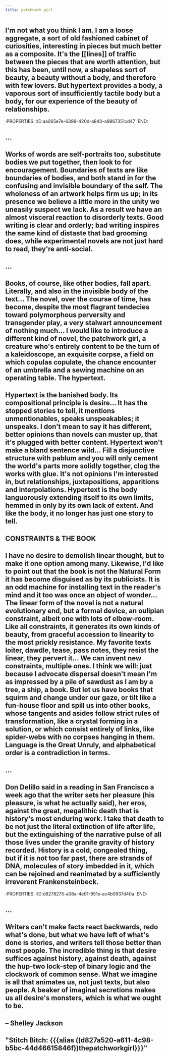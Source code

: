 ```yaml
---
title: patchwork girl
---
```


## I'm not what you think I am. I am a loose aggregate, a sort of old fashioned cabinet of curiosities, interesting in pieces but much better as a composite. It's the [[lines]] of traffic between the pieces that are worth attention, but this has been, until now, a shapeless sort of beauty, a beauty without a body, and therefore with few lovers. But hypertext provides a body, a vaporous sort of insufficiently tactile body but a body, for our experience of the beauty of relationships.
:PROPERTIES:
:ID:aa065e7e-6399-420d-a840-a9967351cd47
:END:

## …

## Works of words are self-portraits too, substitute bodies we put together, then look to for encouragement. Boundaries of texts are like boundaries of bodies, and both stand in for the confusing and invisible boundary of the self. The wholeness of an artwork helps firm us up; in its presence we believe a little more in the unity we uneasily suspect we lack. As a result we have an almost visceral reaction to disorderly texts. Good writing is clear and orderly; bad writing inspires the same kind of distaste that bad grooming does, while experimental novels are not just hard to read, they're anti-social.

## …

## Books, of course, like other bodies, fall apart. Literally, and also in the invisible body of the text… The novel, over the course of time, has become, despite the most flagrant tendecies toward polymorphous perversity and transgender play, a very stalwart announcement of nothing much… I would like to introduce a different kind of novel, the patchwork girl, a creature who's entirely content to be the turn of a kaleidoscope, an exquisite corpse, a field on which copulas copulate, the chance encounter of an umbrella and a sewing machine on an operating table. The hypertext.

## Hypertext is the banished body. Its compositional principle is desire… It has the stopped stories to tell, it mentions unmentionables, speaks unspeakables; it unspeaks. I don't mean to say it has different, better opinions than novels can muster up, that it's plugged with better content. Hypertext won't make a bland sentence wild… Fill a disjunctive structure with pablum and you will only cement the world's parts more solidly together, clog the works with glue. __It's not opinions I'm interested in, but relationships, juxtapositions, apparitions and interpolations.__ Hypertext is the body languorously extending itself to its own limits, hemmed in only by its own lack of extent. And like the body, it no longer has just one story to tell.

## 

## CONSTRAINTS & THE BOOK

## I have no desire to demolish linear thought, but to make it one option among many. Likewise, I'd like to point out that the book is not the Natural Form it has become disguised as by its publicists. It is an odd machine for installing text in the reader's mind and it too was once an object of wonder… The linear form of the novel is not a natural evolutionary end, but a formal device, an oulipian constraint, albeit one with lots of elbow-room. Like all constraints, it generates its own kinds of beauty, from graceful accession to linearity to the most prickly resistance. My favorite texts loiter, dawdle, tease, pass notes, they resist the linear, they pervert it… We can invent new constraints, multiple ones. I think we will: just because I advocate dispersal doesn't mean I'm as impressed by a pile of sawdust as I am by a tree, a ship, a book. __But let us have books that squirm and change under our gaze, or tilt like a fun-house floor and spill us into other books__, whose tangents and asides follow strict rules of transformation, like a crystal forming in a solution, or which consist entirely of links, like spider-webs with no corpses hanging in them. Language is the Great Unruly, and alphabetical order is a contradiction in terms.

## …

## Don Delillo said in a reading in San Francisco a week ago that the writer sets her pleasure (his pleasure, is what he actually said), her eros, against the great, megalithic death that is history's most enduring work. I take that death to be not just the literal extinction of life after life, but the extinguishing of the narrative pulse of all those lives under the granite gravity of history recorded. History is a cold, congealed thing, but __if it is not too far past, there are strands of DNA, molecules of story imbedded in it, which can be rejoined and reanimated__ by a sufficiently irreverent Frankensteinbeck.
:PROPERTIES:
:ID:d8278275-a08a-4e91-951e-ac4b0937d40a
:END:

## …

## Writers can't make facts react backwards, redo what's done, but what we have left of what's done is stories, and writers tell those better than most people. The incredible thing is that desire suffices against history, against death, against the hup-two lock-step of binary logic and the clockwork of common sense. What we imagine is all that animates us, not just texts, but also people. A beaker of imaginal secretions makes us all desire's monsters, which is what we ought to be.

## 

## – Shelley Jackson

## "Stitch Bitch: {{{alias ((d827a520-a611-4c98-b5bc-44d46615846f))thepatchworkgirl}}}"
